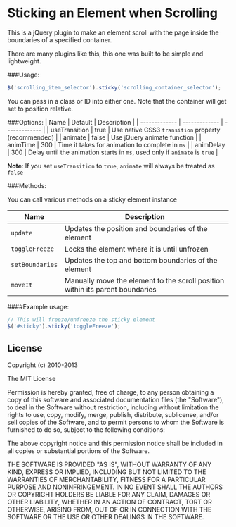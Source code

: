 Sticking an Element when Scrolling
=======================

This is a jQuery plugin to make an element scroll with the page inside the boundaries of a specified container.

There are many plugins like this, this one was built to be simple and lightweight.

###Usage:

```javascript
$('scrolling_item_selector').sticky('scrolling_container_selector');
```

You can pass in a class or ID into either one. Note that the container will get set to position relative.

###Options:
| Name  | Default | Description |
| ------------- | ------------- | ------------- |
| useTransition | true | Use native CSS3 `transition` property (recommended) |
| animate | false | Use jQuery animate function |
| animTime | 300 | Time it takes for animation to complete in `ms` |
| animDelay | 300 | Delay until the animation starts in `ms`, used only if `animate` is `true` |

**Note**: If you set `useTransition` to `true`, `animate` will always be treated as `false`

###Methods:

You can call various methods on a sticky element instance

| Name  | Description |
| ------------- | ------------- |
| `update` | Updates the position and boundaries of the element |
| `toggleFreeze` | Locks the element where it is until unfrozen |
| `setBoundaries` | Updates the top and bottom boundaries of the element |
| `moveIt` | Manually move the element to the scroll position within its parent boundaries | 

####Example usage:

```javascript
// This will freeze/unfreeze the sticky element
$('#sticky').sticky('toggleFreeze');
```

## License

Copyright (c) 2010-2013

The MIT License

Permission is hereby granted, free of charge, to any person obtaining a copy of this software and associated documentation files (the "Software"), to deal in the Software without restriction, including without limitation the rights to use, copy, modify, merge, publish, distribute, sublicense, and/or sell copies of the Software, and to permit persons to whom the Software is furnished to do so, subject to the following conditions:

The above copyright notice and this permission notice shall be included in all copies or substantial portions of the Software.

THE SOFTWARE IS PROVIDED "AS IS", WITHOUT WARRANTY OF ANY KIND, EXPRESS OR IMPLIED, INCLUDING BUT NOT LIMITED TO THE WARRANTIES OF MERCHANTABILITY, FITNESS FOR A PARTICULAR PURPOSE AND NONINFRINGEMENT. IN NO EVENT SHALL THE AUTHORS OR COPYRIGHT HOLDERS BE LIABLE FOR ANY CLAIM, DAMAGES OR OTHER LIABILITY, WHETHER IN AN ACTION OF CONTRACT, TORT OR OTHERWISE, ARISING FROM, OUT OF OR IN CONNECTION WITH THE SOFTWARE OR THE USE OR OTHER DEALINGS IN THE SOFTWARE.

